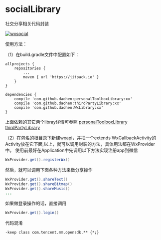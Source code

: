 # socialLibrary
社交分享相关代码封装

[![wxsocial](https://jitpack.io/v/daohen/socialLibrary.svg)](https://jitpack.io/#daohen/socialLibrary)

使用方法：

（1）在build.gradle文件中配置如下：
```
allprojects {
	repositories {
		...
		maven { url 'https://jitpack.io' }
    }
}

dependencies {
    compile 'com.github.daohen:personalToolboxLibrary:xx'
    compile 'com.github.daohen:thirdPartyLibrary:xx'
    compile 'com.github.daohen:WxLibrary:xx'
}
```
上面依赖的其它两个libray详情可参照
[personalToolboxLibrary][1]
[thirdPartyLibrary][2]

（2）在包名的根目录下新建wxapi，并把一个extends WxCallbackActivity的Activity放在它下面,以上，就可以调用封装的方法，具体用法都在WxProvider中。
使用前最好在Application中先调用以下方法实现注册app到微信
```java
WxProvider.get().registerWx()
```
然后，就可以调用下面各种方法来做分享操作
```java
WxProvider.get().shareText()
WxProvider.get().shareBitmap()
WxProvider.get().shareMusic()
...
```

如果做登录操作的话，直接调用
```java
WxProvider.get().login()
```

代码混淆
```
-keep class com.tencent.mm.opensdk.** {*;}
```

[1]:https://github.com/daohen/personalToolboxLibrary
[2]:https://github.com/daohen/thirdPartyLibrary